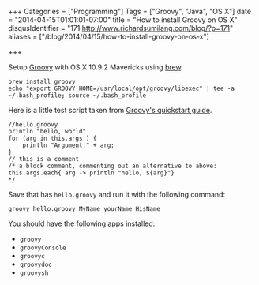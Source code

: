 +++
Categories = ["Programming"]
Tags = ["Groovy", "Java", "OS X"]
date = "2014-04-15T01:01:01-07:00"
title = "How to install Groovy on OS X"
disqusIdentifier = "171 http://www.richardsumilang.com/blog/?p=171"
aliases = ["/blog/2014/04/15/how-to-install-groovy-on-os-x"]

+++

Setup [Groovy][1] with OS X 10.9.2 Mavericks using [brew][2].

<pre><code class="language-bash" title="Install">brew install groovy
echo "export GROOVY_HOME=/usr/local/opt/groovy/libexec" | tee -a ~/.bash_profile; source ~/.bash_profile</code></pre>

Here is a little test script taken from <a href="http://groovy.codehaus.org/Quick+Start" target="_blank">Groovy's quickstart guide</a>.

<pre><code class="language-groovy" title="hello.groovy">//hello.groovy
println "hello, world"
for (arg in this.args ) {
    println "Argument:" + arg;
}
// this is a comment
/* a block comment, commenting out an alternative to above:
this.args.each{ arg -&gt; println "hello, ${arg}"}
*/</code></pre>

Save that has `hello.groovy` and run it with the following command:

<pre><code class="language-bash" title="Testing script">groovy hello.groovy MyName yourName HisName</code></pre>

You should have the following apps installed:

- `groovy`
- `groovyConsole`
- `groovyc`
- `groovydoc`
- `groovysh`

[1]: http://groovy.codehaus.org/ "Groovy"
[2]: http://brew.sh/ "Homebrew"
